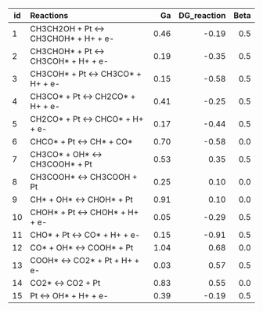 | id | Reactions                            |   Ga | DG_reaction |  Beta |
|----|:-------------------------------------|-----:|------------:|------:|
| 1  | CH3CH2OH + Pt <-> CH3CHOH* + H+ + e- | 0.46 |       -0.19 |   0.5 |
| 2  | CH3CHOH* + Pt <-> CH3COH* + H+ + e-  | 0.19 |       -0.35 |   0.5 |
| 3  | CH3COH* + Pt <-> CH3CO* + H+ + e-    | 0.15 |       -0.58 |   0.5 |
| 4  | CH3CO* + Pt <-> CH2CO* + H+ + e-     | 0.41 |       -0.25 |   0.5 |
| 5  | CH2CO* + Pt <-> CHCO* + H+ + e-      | 0.17 |       -0.44 |   0.5 |
| 6  | CHCO* + Pt <-> CH* + CO*             | 0.70 |       -0.58 |   0.0 |
| 7  | CH3CO* + OH* <-> CH3COOH*  + Pt      | 0.53 |        0.35 |   0.5 |
| 8  | CH3COOH* <-> CH3COOH + Pt            | 0.25 |        0.10 |   0.0 |
| 9  | CH* + OH* <-> CHOH* + Pt             | 0.91 |        0.10 |   0.0 |
| 10 | CHOH* + Pt <-> CHOH* + H+ + e-       | 0.05 |       -0.29 |   0.5 |
| 11 | CHO* + Pt <-> CO* + H+ + e-          | 0.15 |       -0.91 |   0.5 |
| 12 | CO* + OH* <-> COOH* + Pt             | 1.04 |        0.68 |   0.0 |
| 13 | COOH* <-> CO2* + Pt + H+ + e-        | 0.03 |        0.57 |   0.5 |
| 14 | CO2* <-> CO2 + Pt                    | 0.83 |        0.55 |   0.0 |
| 15 | Pt <-> OH* + H+ + e-                 | 0.39 |       -0.19 |   0.5 |